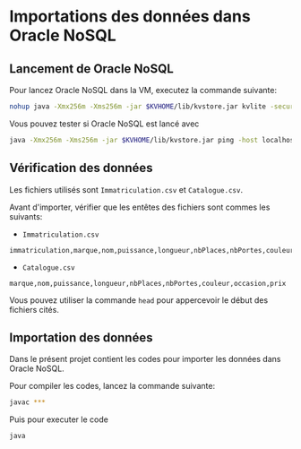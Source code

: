 # Importations des données dans Oracle NoSQL
## Lancement de Oracle NoSQL
Pour lancez Oracle NoSQL dans la VM, executez la commande suivante:
```bash
nohup java -Xmx256m -Xms256m -jar $KVHOME/lib/kvstore.jar kvlite -secure-config disable -root $KVROOT > kvstore.log 2>&1 &
```

Vous pouvez tester si Oracle NoSQL est lancé avec 
```bash
java -Xmx256m -Xms256m -jar $KVHOME/lib/kvstore.jar ping -host localhost -port 5000
```

## Vérification des données
Les fichiers utilisés sont `Immatriculation.csv` et `Catalogue.csv`.

Avant d'importer, vérifier que les entêtes des fichiers sont commes les suivants:
* `Immatriculation.csv`
```csv
immatriculation,marque,nom,puissance,longueur,nbPlaces,nbPortes,couleur,occasion,prix
```
* `Catalogue.csv`
```
marque,nom,puissance,longueur,nbPlaces,nbPortes,couleur,occasion,prix
```
Vous pouvez utiliser la commande `head` pour appercevoir le début des fichiers cités. 

## Importation des données
Dans le présent projet contient les codes pour importer les données dans Oracle NoSQL.

Pour compiler les codes, lancez la commande suivante:
```bash
javac ***
```
Puis pour executer le code
```bash
java 
```